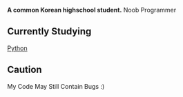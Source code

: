 **A common Korean highschool student.**
Noob Programmer

## Currently Studying
[Python](https://img.shields.io/badge/python-3670A0?style=for-the-badge&logo=python&logoColor=ffdd54)

## Caution
My Code May Still Contain Bugs :)
